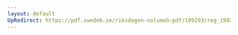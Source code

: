 ```yaml
---
layout: default
UpRedirect: https://pdf.swedeb.se/riksdagen-volumeG-pdf/199293/reg_199293/reg_199293_0334.pdf
---
```

